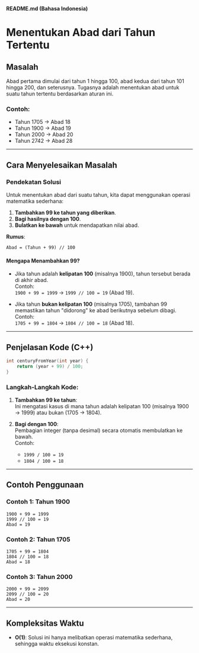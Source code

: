 **README.md (Bahasa Indonesia)**

# Menentukan Abad dari Tahun Tertentu

## Masalah
Abad pertama dimulai dari tahun 1 hingga 100, abad kedua dari tahun 101 hingga 200, dan seterusnya. Tugasnya adalah menentukan abad untuk suatu tahun tertentu berdasarkan aturan ini.

### Contoh:
- Tahun 1705 → Abad 18
- Tahun 1900 → Abad 19
- Tahun 2000 → Abad 20
- Tahun 2742 → Abad 28

---

## Cara Menyelesaikan Masalah

### Pendekatan Solusi
Untuk menentukan abad dari suatu tahun, kita dapat menggunakan operasi matematika sederhana:
1. **Tambahkan 99 ke tahun yang diberikan**.
2. **Bagi hasilnya dengan 100**.
3. **Bulatkan ke bawah** untuk mendapatkan nilai abad.

**Rumus**:  
```
Abad = (Tahun + 99) // 100
```

#### Mengapa Menambahkan 99?
- Jika tahun adalah **kelipatan 100** (misalnya 1900), tahun tersebut berada di akhir abad.  
  Contoh:  
  `1900 + 99 = 1999` → `1999 // 100 = 19` (Abad 19).  

- Jika tahun **bukan kelipatan 100** (misalnya 1705), tambahan 99 memastikan tahun "didorong" ke abad berikutnya sebelum dibagi.  
  Contoh:  
  `1705 + 99 = 1804` → `1804 // 100 = 18` (Abad 18).

---

## Penjelasan Kode (C++)

```cpp
int centuryFromYear(int year) {
    return (year + 99) / 100;
}
```

### Langkah-Langkah Kode:
1. **Tambahkan 99 ke tahun**:  
   Ini mengatasi kasus di mana tahun adalah kelipatan 100 (misalnya 1900 → 1999) atau bukan (1705 → 1804).

2. **Bagi dengan 100**:  
   Pembagian integer (tanpa desimal) secara otomatis membulatkan ke bawah.  
   Contoh:  
   - `1999 / 100 = 19`  
   - `1804 / 100 = 18`

---

## Contoh Penggunaan

### Contoh 1: Tahun 1900
```
1900 + 99 = 1999  
1999 // 100 = 19  
Abad = 19
```

### Contoh 2: Tahun 1705
```
1705 + 99 = 1804  
1804 // 100 = 18  
Abad = 18
```

### Contoh 3: Tahun 2000
```
2000 + 99 = 2099  
2099 // 100 = 20  
Abad = 20
```

---

## Kompleksitas Waktu
- **O(1)**: Solusi ini hanya melibatkan operasi matematika sederhana, sehingga waktu eksekusi konstan.
